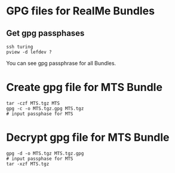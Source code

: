 # GPG files for RealMe Bundles

## Get gpg passphases

    ssh turing
    pview -d lefdev ?

You can see gpg passphrase for all Bundles.

# Create gpg file for MTS Bundle

    tar -czf MTS.tgz MTS
    gpg -c -o MTS.tgz.gpg MTS.tgz
    # input passphase for MTS

# Decrypt gpg file for MTS Bundle

    gpg -d -o MTS.tgz MTS.tgz.gpg
    # input passphase for MTS
    tar -xzf MTS.tgz

